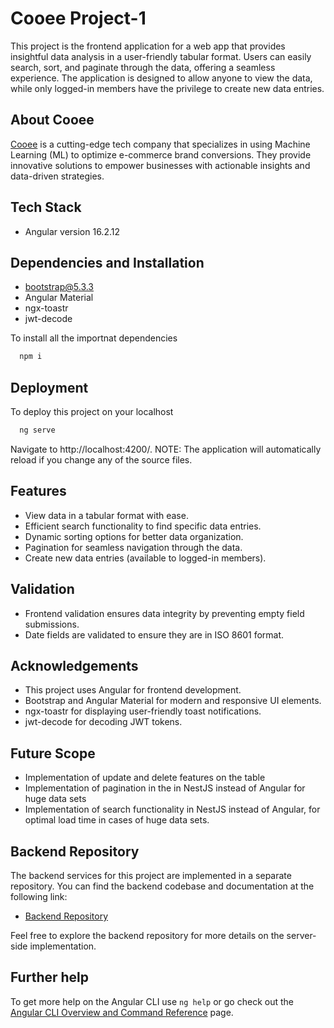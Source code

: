 
# Cooee Project-1

This project is the frontend application for a web app that provides insightful data analysis in a user-friendly tabular format. Users can easily search, sort, and paginate through the data, offering a seamless experience. The application is designed to allow anyone to view the data, while only logged-in members have the privilege to create new data entries.


## About Cooee
[Cooee](https://www.letscooee.com/) is a cutting-edge tech company that specializes in using Machine Learning (ML) to optimize e-commerce brand conversions. They provide innovative solutions to empower businesses with actionable insights and data-driven strategies.

## Tech Stack
- Angular version 16.2.12


## Dependencies and Installation
- bootstrap@5.3.3
- Angular Material
- ngx-toastr
- jwt-decode

To install all the importnat dependencies
```bash
  npm i
```

## Deployment



To deploy this project on your localhost
```bash
  ng serve
```

Navigate to http://localhost:4200/. 
NOTE: The application will automatically reload if you change any of the source files.
## Features

- View data in a tabular format with ease.
- Efficient search functionality to find specific data entries.
- Dynamic sorting options for better data organization.
- Pagination for seamless navigation through the data.
- Create new data entries (available to logged-in members).


## Validation
- Frontend validation ensures data integrity by preventing empty field submissions.
- Date fields are validated to ensure they are in ISO 8601 format.

## Acknowledgements
- This project uses Angular for frontend development.
- Bootstrap and Angular Material for modern and responsive UI elements.
- ngx-toastr for displaying user-friendly toast notifications.
- jwt-decode for decoding JWT tokens.


## Future Scope
- Implementation of update and delete features on the table
- Implementation of pagination in the in NestJS instead of Angular for huge data sets
- Implementation of search functionality in NestJS instead of Angular, for optimal load time in cases of huge data sets.

## Backend Repository

The backend services for this project are implemented in a separate repository. You can find the backend codebase and documentation at the following link:

- [Backend Repository](https://github.com/DeepAakash/cooee-project1-api)

Feel free to explore the backend repository for more details on the server-side implementation.


## Further help

To get more help on the Angular CLI use `ng help` or go check out the [Angular CLI Overview and Command Reference](https://angular.io/cli) page.
    